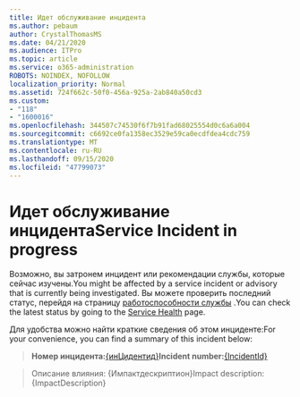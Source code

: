 ```yaml
---
title: Идет обслуживание инцидента
ms.author: pebaum
author: CrystalThomasMS
ms.date: 04/21/2020
ms.audience: ITPro
ms.topic: article
ms.service: o365-administration
ROBOTS: NOINDEX, NOFOLLOW
localization_priority: Normal
ms.assetid: 724f662c-50f0-456a-925a-2ab840a50cd3
ms.custom:
- "118"
- "1600016"
ms.openlocfilehash: 344507c74530f6f7b91fad68025554d0c6a6a004
ms.sourcegitcommit: c6692ce0fa1358ec3529e59ca0ecdfdea4cdc759
ms.translationtype: MT
ms.contentlocale: ru-RU
ms.lasthandoff: 09/15/2020
ms.locfileid: "47799073"
---
```

# <a name="service-incident-in-progress"></a><span data-ttu-id="6515e-102">Идет обслуживание инцидента</span><span class="sxs-lookup"><span data-stu-id="6515e-102">Service Incident in progress</span></span>

<span data-ttu-id="6515e-103">Возможно, вы затронем инцидент или рекомендации службы, которые сейчас изучены.</span><span class="sxs-lookup"><span data-stu-id="6515e-103">You might be affected by a service incident or advisory that is currently being investigated.</span></span> <span data-ttu-id="6515e-104">Вы можете проверить последний статус, перейдя на страницу [работоспособности службы](https://admin.microsoft.com/adminportal/home#/servicehealth) .</span><span class="sxs-lookup"><span data-stu-id="6515e-104">You can check the latest status by going to the [Service Health](https://admin.microsoft.com/adminportal/home#/servicehealth) page.</span></span>
  
<span data-ttu-id="6515e-105">Для удобства можно найти краткие сведения об этом инциденте:</span><span class="sxs-lookup"><span data-stu-id="6515e-105">For your convenience, you can find a summary of this incident below:</span></span>
  
> <span data-ttu-id="6515e-106">**Номер инцидента:**[{инЦидентид}](https://admin.microsoft.com/adminportal/home#/servicehealth)</span><span class="sxs-lookup"><span data-stu-id="6515e-106">**Incident number:**[{IncidentId}](https://admin.microsoft.com/adminportal/home#/servicehealth)</span></span>

> <span data-ttu-id="6515e-107">Описание влияния: {Импактдескриптион}</span><span class="sxs-lookup"><span data-stu-id="6515e-107">Impact description: {ImpactDescription}</span></span>
